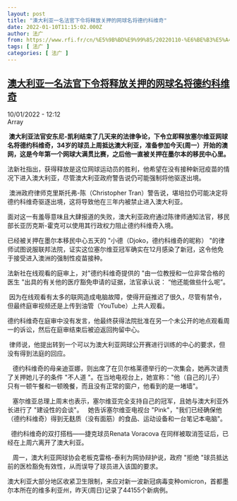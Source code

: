 ```yaml
---
layout: post
title: "澳大利亚一名法官下令将释放关押的网球名将德约科维奇"
date: 2022-01-10T11:15:02.000Z
author: 法广
from: https://www.rfi.fr/cn/%E5%9B%BD%E9%99%85/20220110-%E6%BE%B3%E5%A4%A7%E5%88%A9%E4%BA%9A%E4%B8%80%E5%90%8D%E6%B3%95%E5%AE%98%E4%B8%8B%E4%BB%A4%E5%B0%86%E9%87%8A%E6%94%BE%E5%85%B3%E6%8A%BC%E7%9A%84%E7%BD%91%E7%90%83%E5%90%8D%E5%B0%86%E5%BE%B7%E7%BA%A6%E7%A7%91%E7%BB%B4%E5%A5%87
tags: [ 法广 ]
categories: [ 法广 ]
---
```

<!--1641813302000-->
[澳大利亚一名法官下令将释放关押的网球名将德约科维奇](https://www.rfi.fr/cn/%E5%9B%BD%E9%99%85/20220110-%E6%BE%B3%E5%A4%A7%E5%88%A9%E4%BA%9A%E4%B8%80%E5%90%8D%E6%B3%95%E5%AE%98%E4%B8%8B%E4%BB%A4%E5%B0%86%E9%87%8A%E6%94%BE%E5%85%B3%E6%8A%BC%E7%9A%84%E7%BD%91%E7%90%83%E5%90%8D%E5%B0%86%E5%BE%B7%E7%BA%A6%E7%A7%91%E7%BB%B4%E5%A5%87)
------

<div>
<div>10/01/2022 - 12:12</div>Array<p><strong>                     澳大利亚法官安东尼-凯利结束了几天来的法律争论，下令立即释放塞尔维亚网球名将德约科维奇，34岁的球员上周抵达澳大利亚，准备参加今天(周一）开始的澳网，这是今年第一个网球大满贯比赛，之后他一直被关押在墨尔本的移民中心里。                </strong></p><div >                    <p>法新社指出，获得释放是这位网球运动员的胜利，他希望在没有接种新冠疫苗的情况下进入澳大利亚，尽管澳大利亚政府警告说仍可能强制将他驱逐出境。</p><p> 澳洲政府律师克里斯托弗-陈（Christopher Tran）警告说，堪培拉仍可能决定将德约科维奇驱逐出境，这将导致他在三年内被禁止进入澳大利亚。</p><p>面对这一有羞辱意味且大肆报道的失败，澳大利亚政府通过陈律师通知法官，移民部长亚历克斯-霍克可以使用其行政权力阻止德约科维奇入境。</p><p>已经被关押在墨尔本移民中心五天的 "小德（Djoko，德约科维奇的昵称） "的律师试图说服联邦法院，证实这位塞尔维亚冠军确实在12月感染了新冠，这令他免于接受进入澳洲的强制性疫苗接种。</p><p>法新社在线观看的庭审上，对"德约科维奇提供的 "由一位教授和一位非常合格的医生 "出具的有关他的医疗豁免申请的证据，法官承认说： “他还能做些什么呢”。</p><p> 因为在线观看有太多的联网造成电脑故障，使得开庭推迟了很久，尽管有禁令，但最终庭审视频还是上传到油管（YouTube）上共人观看。</p><p>德约科维奇在庭审中没有发言，他最终获得法院批准在另一个未公开的地点观看周一的诉讼，然后在庭审结束后被迫返回拘留中心。</p><p> 律师说，他提出转到一个可以为澳大利亚网球公开赛进行训练的中心的要求，但没有得到法庭的回应。</p><p>   德约科维奇的母亲迪亚娜，则出席了在贝尔格莱德举行的一次集会，她再次谴责了关押她儿子的条件 "不人道 "。在当地电视台上，她宣称："他（自己的儿子）   只有一顿午餐和一顿晚餐，而且没有正常的窗户，他看到的是一堵墙"。</p><p>   塞尔维亚总理上周末也表示，塞尔维亚完全支持自己的冠军，且她与澳大利亚外长进行了 "建设性的会谈"。   她告诉塞尔维亚电视台 "Pink"，"我们已经确保他（德约科维奇）得到无麸质（没有面筋）的食品、运动设备和一台笔记本电脑"。</p><p>  德约科维奇的双打搭档——捷克球员Renata Voracova 在同样被取消签证后，已经在上周六离开了澳大利亚。</p><p>   周一，澳大利亚网球协会老板克雷格-泰利为网协辩护说，政府 "拒绝 "球员抵达前的医检豁免有效性，从而误导了球员进入该国的要求。</p><p>澳大利亚大部分地区收紧卫生限制，来应对新一波新冠病毒变种omicron，首都墨尔本所在的维多利亚州，昨天(周日)记录了44155个新病例。</p>                                            <div data-selfpromo-newsletter>    </div>    <div data-selfpromo-app>    </div>                </div>
</div>

